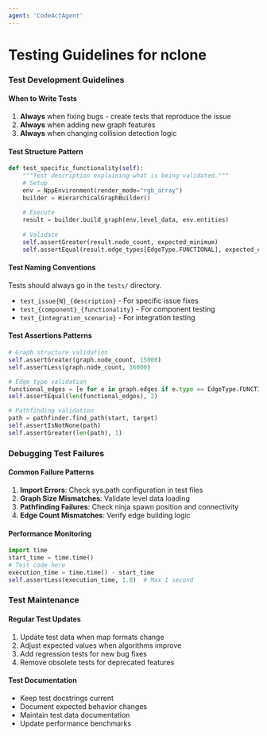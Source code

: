 ```yaml
---
agent: 'CodeActAgent'
---
```


# Testing Guidelines for nclone

### Test Development Guidelines

#### When to Write Tests
1. **Always** when fixing bugs - create tests that reproduce the issue
2. **Always** when adding new graph features
3. **Always** when changing collision detection logic

#### Test Structure Pattern
```python
def test_specific_functionality(self):
    """Test description explaining what is being validated."""
    # Setup
    env = NppEnvironment(render_mode="rgb_array")
    builder = HierarchicalGraphBuilder()
    
    # Execute
    result = builder.build_graph(env.level_data, env.entities)
    
    # Validate
    self.assertGreater(result.node_count, expected_minimum)
    self.assertEqual(result.edge_types[EdgeType.FUNCTIONAL], expected_count)
```

#### Test Naming Conventions
Tests should always go in the `tests/` directory.
- `test_issue{N}_{description}` - For specific issue fixes
- `test_{component}_{functionality}` - For component testing
- `test_{integration_scenario}` - For integration testing

#### Test Assertions Patterns
```python
# Graph structure validation
self.assertGreater(graph.node_count, 15000)
self.assertLess(graph.node_count, 16000)

# Edge type validation
functional_edges = [e for e in graph.edges if e.type == EdgeType.FUNCTIONAL]
self.assertEqual(len(functional_edges), 2)

# Pathfinding validation
path = pathfinder.find_path(start, target)
self.assertIsNotNone(path)
self.assertGreater(len(path), 1)
```

### Debugging Test Failures

#### Common Failure Patterns
1. **Import Errors**: Check sys.path configuration in test files
2. **Graph Size Mismatches**: Validate level data loading
3. **Pathfinding Failures**: Check ninja spawn position and connectivity
4. **Edge Count Mismatches**: Verify edge building logic

#### Performance Monitoring
```python
import time
start_time = time.time()
# Test code here
execution_time = time.time() - start_time
self.assertLess(execution_time, 1.0)  # Max 1 second
```

### Test Maintenance

#### Regular Test Updates
1. Update test data when map formats change
2. Adjust expected values when algorithms improve
3. Add regression tests for new bug fixes
4. Remove obsolete tests for deprecated features

#### Test Documentation
- Keep test docstrings current
- Document expected behavior changes
- Maintain test data documentation
- Update performance benchmarks
